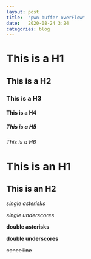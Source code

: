 ```yaml
---
layout: post
title:  "pwn buffer overFlow"
date:   2020-08-24 3:24
categories: blog
---
```


# This is a H1

## This is a H2

### This is a H3

#### This is a H4

##### This is a H5

###### This is a H6


This is an H1
=============

This is an H2
-------------


*single asterisks*

_single underscores_

**double asterisks**

__double underscores__

~~cancelline~~
